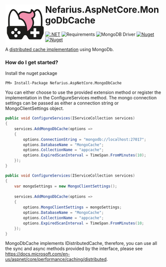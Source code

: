# <img src="assets/NSS-128x128.png" align="left" />Nefarius.AspNetCore.MongoDbCache

[![.NET](https://github.com/nefarius/Nefarius.AspNetCore.MongoDbCache/actions/workflows/build.yml/badge.svg)](https://github.com/nefarius/Nefarius.AspNetCore.MongoDbCache/actions/workflows/build.yml)
![Requirements](https://img.shields.io/badge/Requires-.NET%20Standard%202.1-blue.svg)
![MongoDB Driver](https://img.shields.io/badge/MongoDB%20Driver-3.5.0-green?logo=mongodb)
[![Nuget](https://img.shields.io/nuget/v/Nefarius.AspNetCore.MongoDbCache)](https://www.nuget.org/packages/Nefarius.AspNetCore.MongoDbCache/)
[![Nuget](https://img.shields.io/nuget/dt/Nefarius.AspNetCore.MongoDbCache)](https://www.nuget.org/packages/Nefarius.AspNetCore.MongoDbCache/)

A [distributed cache implementation](https://docs.microsoft.com/en-us/aspnet/core/performance/caching/distributed) using
MongoDb.

### How do I get started?

Install the nuget package

    PM> Install-Package Nefarius.AspNetCore.MongoDbCache

You can either choose to use the provided extension method or register the implementation in the ConfigureServices
method.
The mongo connection settings can be passed as either a connection string or MongoClientSettings object.

```csharp
public void ConfigureServices(IServiceCollection services)
{  
	services.AddMongoDbCache(options =>
	{
		options.ConnectionString = "mongodb://localhost:27017";
		options.DatabaseName = "MongoCache";
		options.CollectionName = "appcache";
		options.ExpiredScanInterval = TimeSpan.FromMinutes(10);
	});
}
```

```csharp
public void ConfigureServices(IServiceCollection services)
{  
    var mongoSettings = new MongoClientSettings();

	services.AddMongoDbCache(options =>
	{
		options.MongoClientSettings = mongoSettings;
		options.DatabaseName = "MongoCache";
		options.CollectionName = "appcache";
		options.ExpiredScanInterval = TimeSpan.FromMinutes(10;
	});
}
```

MongoDbCache implements IDistributedCache, therefore, you can use all the sync and async methods provided by the
interface, please see https://docs.microsoft.com/en-us/aspnet/core/performance/caching/distributed.
